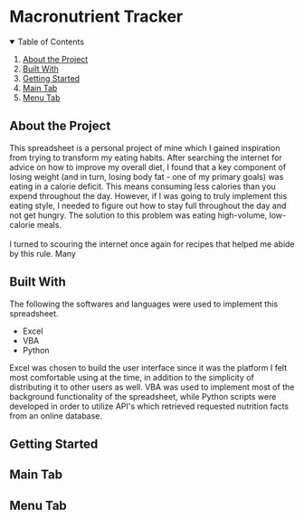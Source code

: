 # Macronutrient Tracker
<!-- TABLE OF CONTENTS -->
<details open="open">
  <summary>Table of Contents</summary>
  <ol>
    <li><a href="#about-the-project">About the Project</a></li>
    <li><a href="#built-with">Built With</a></li>
    <li><a href="#getting-started">Getting Started</a></li>
    <li><a href="#main-tab">Main Tab</a></li>
    <li><a href="#menu-tab">Menu Tab</a></li>
<!-- TO BE USED LATER
    <li>
      <a href="#user-interface-walkthrough">User Interface Walkthrough</a>
      <ul>
        <li><a href="#search-criteria-and-filters">Search Criteria and Filters</a></li>
        <li><a href="#view-more-flight-information">View More Flight Information</a></li>
        <li><a href="#reschedule-a-flight">Reschedule a Flight</a></li>
        <li><a href="#cancel-a-flight">Cancel a Flight</a></li>
      </ul>
    </li>
    <li><a href="#acknowledgements">Acknowledgements</a></li>
-->
  </ol>
</details>

## About the Project

This spreadsheet is a personal project of mine which I gained inspiration from trying to transform my eating habits. After searching the internet for advice on how to improve my overall diet, I found that a key component of losing weight (and in turn, losing body fat - one of my primary goals) was eating in a calorie deficit. This means consuming less calories than you expend throughout the day. However, if I was going to truly implement this eating style, I needed to figure out how to stay full throughout the day and not get hungry. The solution to this problem was eating high-volume, low-calorie meals. 
<br><br>
I turned to scouring the internet once again for recipes that helped me abide by this rule. Many

## Built With
The following the softwares and languages were used to implement this spreadsheet.
* Excel
* VBA
* Python

Excel was chosen to build the user interface since it was the platform I felt most comfortable using at the time, in addition to the simplicity of distributing it to other users as well. VBA was used to implement most of the background functionality of the spreadsheet, while Python scripts were developed in order to utilize API's which retrieved requested nutrition facts from an online database.
## Getting Started

## Main Tab

## Menu Tab
